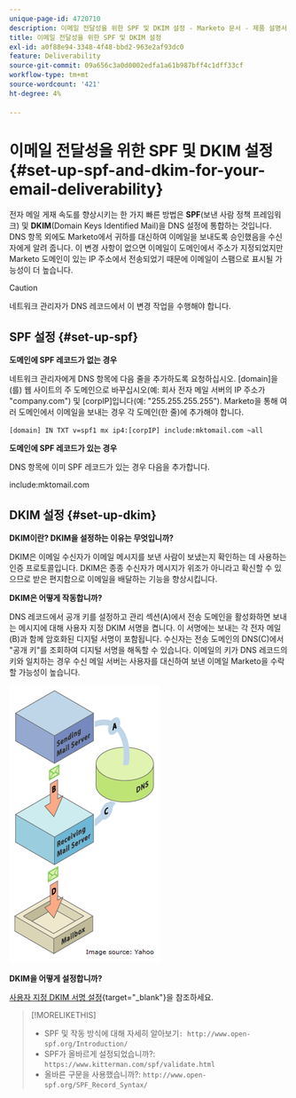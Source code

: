 ```yaml
---
unique-page-id: 4720710
description: 이메일 전달성을 위한 SPF 및 DKIM 설정 - Marketo 문서 - 제품 설명서
title: 이메일 전달성을 위한 SPF 및 DKIM 설정
exl-id: a0f88e94-3348-4f48-bbd2-963e2af93dc0
feature: Deliverability
source-git-commit: 09a656c3a0d0002edfa1a61b987bff4c1dff33cf
workflow-type: tm+mt
source-wordcount: '421'
ht-degree: 4%

---
```


# 이메일 전달성을 위한 SPF 및 DKIM 설정 {#set-up-spf-and-dkim-for-your-email-deliverability}

전자 메일 게재 속도를 향상시키는 한 가지 빠른 방법은 **SPF**(보낸 사람 정책 프레임워크) 및 **DKIM**(Domain Keys Identified Mail)을 DNS 설정에 통합하는 것입니다. DNS 항목 외에도 Marketo에서 귀하를 대신하여 이메일을 보내도록 승인했음을 수신자에게 알려 줍니다. 이 변경 사항이 없으면 이메일이 도메인에서 주소가 지정되었지만 Marketo 도메인이 있는 IP 주소에서 전송되었기 때문에 이메일이 스팸으로 표시될 가능성이 더 높습니다.

>[!CAUTION]
>
>네트워크 관리자가 DNS 레코드에서 이 변경 작업을 수행해야 합니다.

## SPF 설정 {#set-up-spf}

**도메인에 SPF 레코드가 없는 경우**

네트워크 관리자에게 DNS 항목에 다음 줄을 추가하도록 요청하십시오. [domain]을(를) 웹 사이트의 주 도메인으로 바꾸십시오(예: 회사 전자 메일 서버의 IP 주소가 &quot;company.com&quot;) 및 [corpIP]입니다(예: &quot;255.255.255.255&quot;). Marketo을 통해 여러 도메인에서 이메일을 보내는 경우 각 도메인(한 줄)에 추가해야 합니다.

`[domain] IN TXT v=spf1 mx ip4:[corpIP] include:mktomail.com ~all`

**도메인에 SPF 레코드가 있는 경우**

DNS 항목에 이미 SPF 레코드가 있는 경우 다음을 추가합니다.

include:mktomail.com

## DKIM 설정 {#set-up-dkim}

**DKIM이란? DKIM을 설정하는 이유는 무엇입니까?**

DKIM은 이메일 수신자가 이메일 메시지를 보낸 사람이 보냈는지 확인하는 데 사용하는 인증 프로토콜입니다. DKIM은 종종 수신자가 메시지가 위조가 아니라고 확신할 수 있으므로 받은 편지함으로 이메일을 배달하는 기능을 향상시킵니다.

**DKIM은 어떻게 작동합니까?**

DNS 레코드에서 공개 키를 설정하고 관리 섹션(A)에서 전송 도메인을 활성화하면 보내는 메시지에 대해 사용자 지정 DKIM 서명을 켭니다. 이 서명에는 보내는 각 전자 메일(B)과 함께 암호화된 디지털 서명이 포함됩니다. 수신자는 전송 도메인의 DNS(C)에서 &quot;공개 키&quot;를 조회하여 디지털 서명을 해독할 수 있습니다. 이메일의 키가 DNS 레코드의 키와 일치하는 경우 수신 메일 서버는 사용자를 대신하여 보낸 이메일 Marketo을 수락할 가능성이 높습니다.

![](assets/image2015-1-12-13-3a56-3a55.png)

**DKIM을 어떻게 설정합니까?**

[사용자 지정 DKIM 서명 설정](/help/marketo/product-docs/email-marketing/deliverability/set-up-a-custom-dkim-signature.md){target="_blank"}을 참조하세요.

>[!MORELIKETHIS]
>
>* SPF 및 작동 방식에 대해 자세히 알아보기`: http://www.open-spf.org/Introduction/`
>* SPF가 올바르게 설정되었습니까?: `https://www.kitterman.com/spf/validate.html`
>* 올바른 구문을 사용했습니까?: `http://www.open-spf.org/SPF_Record_Syntax/`
